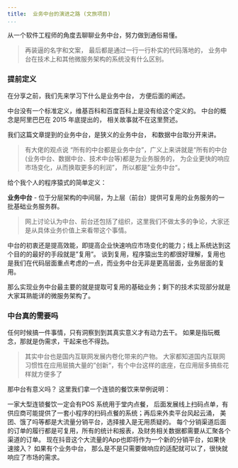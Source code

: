```yaml
---
title:  业务中台的演进之路 (文旅项目)
...
```


从一个软件工程师的角度去聊聊业务中台，努力做到通俗易懂。 

> 再装逼的名字和文案， 最后都是通过一行一行朴实的代码落地的， 业务中台在技术上和其他微服务架构的系统没有什么区别。

### 提前定义

在分享之前，我们先来学习下什么是业务中台， 方便后面的阐述。 

中台没有一个标准定义，维基百科和百度百科上是没有给这个定义的。 中台的概念是阿里巴巴在 2015 年底提出的， 相关故事就不在这里赘述。  

我们这篇文章提到的业务中台，是狭义的业务中台， 和数据中台取分开来讲。

> 有大佬的观点说 “所有的中台都是业务中台”，广义上来讲就是“所有的中台(业务中台、数据中台、技术中台等)都是为业务服务的， 为企业更快的响应市场变化，从而换取更多的利润”， 所以都是”业务中台“。  


给个我个人的程序猿式的简单定义：

**业务中台** - 位于分层架构的中间层，为上层（前台）提供可复用的业务服务的一批基础业务服务群。

> 网上讨论认为中台、前台还包括了组织，这里我们不做太多的争论，大家还是从具体业务价值上来看带这个事情。

中台的初衷还是提高效能，即提高企业快速响应市场变化的能力；线上系统达到这个目的的最好的手段就是”复用”。 谈到复用，程序猿出生的都很好理解，复用也是我们在代码层面重点考虑的一点，而业务中台无非是更高层面，业务层面的复用。 

那么实现业务中台最主要的就是提取可复用的基础业务；剩下的技术实现部分就是大家耳熟能详的微服务架构了。 

### 中台真的需要吗

任何时候搞一件事情，只有洞察到到其真实意义才有动力去干。 如果是指玩概念，那就是伪需求，干起来也不得劲。 

> 其实中台也是国内互联网发展内卷化带来的产物。 大家都知道国内互联网习惯性在应用层搞大量的”创新“，有个中台这样的底座，在应用层多搞些花样就方便多了  


那中台有意义吗？ 这里我们拿一个连锁的餐饮来举例说明：

 一家大型连锁餐饮一定会有POS 系统用于堂内点餐， 后面发展线上扫码点单，有供应商可能提供了一套小程序的扫码点餐的系统；再后来外卖平台风起云涌， 美团、饿了吗等都是大流量分销平台，选择接入是无用质疑的。 每个分销渠道后面的订单的履行都是可复用，所有的统计和报表，及财务相关数据都需要从汇聚各个渠道的订单。 现在抖音这个大流量的App也即将作为一个新的分销平台，如果快速接入？  如果有个业务中台， 那么是不是只需要做响应的适配就可以了，很快就响应了市场的需求。